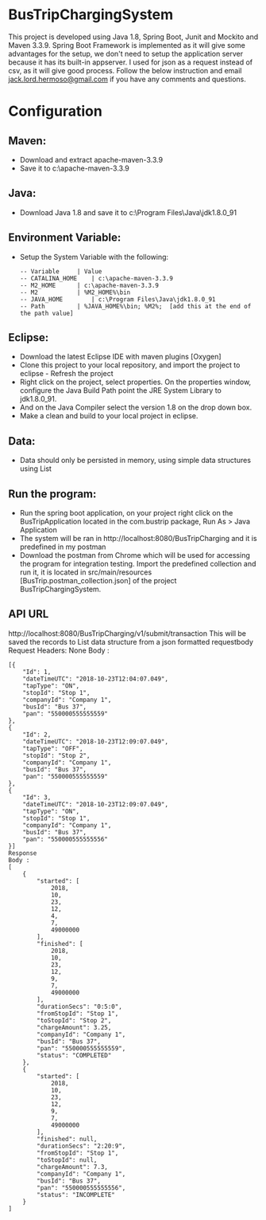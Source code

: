 # BusTripChargingSystem

This project is developed using Java 1.8, Spring Boot, Junit and Mockito and Maven 3.3.9. Spring Boot Framework is implemented as it will give some advantages for the setup, we don't need to setup the application server because it has its built-in appserver. I used for json as a request instead of csv, as it will give good process. Follow the below instruction and email jack.lord.hermoso@gmail.com if you have any comments and questions.

# Configuration
## Maven:
- Download and extract apache-maven-3.3.9 
- Save it to c:\apache-maven-3.3.9
## Java:
- Download Java 1.8 and save it to c:\Program Files\Java\jdk1.8.0_91
## Environment Variable:
- Setup the System Variable with the following:
	```	
	-- Variable		| Value	
	-- CATALINA_HOME   	| c:\apache-maven-3.3.9
	-- M2_HOME		| c:\apache-maven-3.3.9
	-- M2			| %M2_HOME%\bin
	-- JAVA_HOME		| c:\Program Files\Java\jdk1.8.0_91
	-- Path			| %JAVA_HOME%\bin; %M2%;  [add this at the end of the path value]
	```
## Eclipse:
- Download the latest Eclipse IDE with maven plugins [Oxygen]	
- Clone this project to your local repository, and import the project to eclipse	- Refresh the project
- Right click on the project, select properties. On the properties window, configure the Java Build Path point the JRE System Library to jdk1.8.0_91. 
- And on the Java Compiler select the version 1.8 on the drop down box.
- Make a clean and build to your local project in eclipse.
## Data:
- Data should only be persisted in memory, using simple data structures using List
## Run the program:
- Run the spring boot application, on your project right click on the BusTripApplication located in the com.bustrip package, Run As > Java Application
- The system will be ran in http://localhost:8080/BusTripCharging and it is predefined in my postman
- Download the postman from Chrome which will be used for accessing the program for integration testing. Import the predefined collection and run it, it is located in src/main/resources [BusTrip.postman_collection.json] of the project BusTripChargingSystem.

## API URL
http://localhost:8080/BusTripCharging/v1/submit/transaction
This will be saved the records to List data structure from a json formatted requestbody
Request
Headers: None
Body :
```
[{
	"Id": 1, 
	"dateTimeUTC": "2018-10-23T12:04:07.049", 
	"tapType": "ON", 
	"stopId": "Stop 1", 
	"companyId": "Company 1", 
	"busId": "Bus 37", 
	"pan": "550000555555559" 
},
{
	"Id": 2, 
	"dateTimeUTC": "2018-10-23T12:09:07.049", 
	"tapType": "OFF", 
	"stopId": "Stop 2", 
	"companyId": "Company 1", 
	"busId": "Bus 37", 
	"pan": "550000555555559"
},
{
	"Id": 3, 
	"dateTimeUTC": "2018-10-23T12:09:07.049", 
	"tapType": "ON", 
	"stopId": "Stop 1", 
	"companyId": "Company 1", 
	"busId": "Bus 37", 
	"pan": "550000555555556"
}]
Response
Body :
[
    {
        "started": [
            2018,
            10,
            23,
            12,
            4,
            7,
            49000000
        ],
        "finished": [
            2018,
            10,
            23,
            12,
            9,
            7,
            49000000
        ],
        "durationSecs": "0:5:0",
        "fromStopId": "Stop 1",
        "toStopId": "Stop 2",
        "chargeAmount": 3.25,
        "companyId": "Company 1",
        "busId": "Bus 37",
        "pan": "550000555555559",
        "status": "COMPLETED"
    },
    {
        "started": [
            2018,
            10,
            23,
            12,
            9,
            7,
            49000000
        ],
        "finished": null,
        "durationSecs": "2:20:9",
        "fromStopId": "Stop 1",
        "toStopId": null,
        "chargeAmount": 7.3,
        "companyId": "Company 1",
        "busId": "Bus 37",
        "pan": "550000555555556",
        "status": "INCOMPLETE"
    }
]
